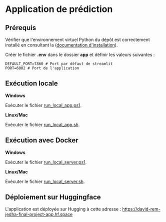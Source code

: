 # Application de prédiction

## Prérequis

Vérifier que l'environnement virtuel Python du dépôt est correctement installé en consultant la ([documentation d'installation](../README.md#installation)).

Créer le fichier **.env** dans le dossier **app** et définir les valeurs suivantes :

```
DEFAULT_PORT=7860 # Port par défaut de streamlit
PORT=6002 # Port de l'application
```

## Exécution locale

**Windows**

Exécuter le fichier [run_local_app.ps1](run_local_app.ps1).

**Linux/Mac**

Exécuter le fichier [run_local_app.sh](run_local_app.sh).

## Exécution avec Docker

**Windows**

Exécuter le fichier [run_local_server.ps1](run_local_server.ps1).

**Linux/Mac**

Exécuter le fichier [run_local_server.sh](run_local_server.sh).

## Déploiement sur Huggingface

L'application est déployée sur Hugging à cette adresse : https://david-rem-jedha-final-project-app.hf.space
